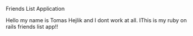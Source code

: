 Friends List Application

Hello my name is Tomas Hejlik and I dont work at all. IThis is my ruby on rails friends list app!!
